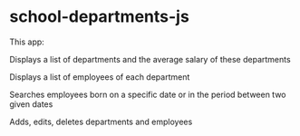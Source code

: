 # school-departments-js

This app:

Displays a list of departments and the average salary of these departments

Displays a list of employees of each department

Searches employees born on a specific date or in the period between two given dates

Adds, edits, deletes departments and employees

